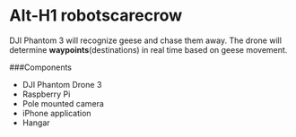 Alt-H1 robotscarecrow
======

DJI Phantom 3 will recognize geese and chase them away. The drone will determine **waypoints**(destinations) in real time based on geese movement. 

###Components
* DJI Phantom Drone 3
* Raspberry Pi 
* Pole mounted camera 
* iPhone application
* Hangar
